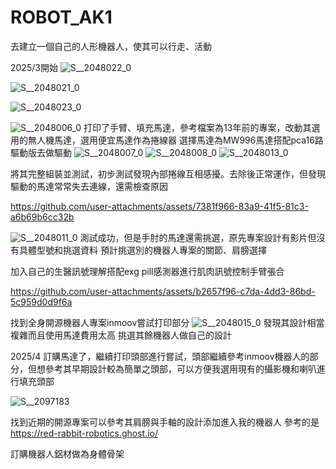 # ROBOT_AK1
去建立一個自己的人形機器人，使其可以行走、活動

2025/3開始
![S__2048022_0](https://github.com/user-attachments/assets/7a1c39c9-b899-4503-aa96-95f224dfc2eb)

![S__2048021_0](https://github.com/user-attachments/assets/d046a25a-0102-425e-8ee8-c3aa52cd8d9f)

![S__2048023_0](https://github.com/user-attachments/assets/38ac85d2-4b34-49c7-a92e-8df05e8bb76c)

![S__2048006_0](https://github.com/user-attachments/assets/5b4119b7-8390-419f-b9ba-92e3ad9b924f)
打印了手臂、填充馬達，參考檔案為13年前的專案，改動其選用的無人機馬達，選用便宜馬達作為捲線器
選擇馬達為MW996馬達搭配pca16路驅動版去做驅動
![S__2048007_0](https://github.com/user-attachments/assets/b9919a82-2b0e-4e65-a34d-44e8c5ded61a)
![S__2048008_0](https://github.com/user-attachments/assets/27a7fecc-7a3d-4ccb-bbca-d008f449b8ea)
![S__2048013_0](https://github.com/user-attachments/assets/2533fe1b-75fb-4db9-8439-9afea0afd864)

將其完整組裝並測試，初步測試發現內部捲線互相感擾。去除後正常運作，但發現驅動的馬達常常失去連線，還需檢查原因

https://github.com/user-attachments/assets/7381f966-83a9-41f5-81c3-a6b69b6cc32b


![S__2048011_0](https://github.com/user-attachments/assets/3eea3b92-2a75-4851-bde1-cd35c87422d3)
測試成功，但是手肘的馬達還需挑選，原先專案設計有影片但沒有具體型號和挑選資料
預計挑選別的機器人專案的關節、肩膀選擇

加入自己的生醫訊號理解搭配exg pill感測器進行肌肉訊號控制手臂張合

https://github.com/user-attachments/assets/b2657f96-c7da-4dd3-86bd-5c959d0d9f6a

找到全身開源機器人專案inmoov嘗試打印部分
![S__2048015_0](https://github.com/user-attachments/assets/fb8e4800-17ac-4b72-9254-0c4f131a3606)
發現其設計相當複雜而且使用馬達費用太高
挑選其餘機器人做自己的設計

2025/4
訂購馬達了，繼續打印頭部進行嘗試，頭部繼續參考inmoov機器人的部分，但想參考其早期設計較為簡單之頭部，可以方便我選用現有的攝影機和喇叭進行填充頭部

![S__2097183](https://github.com/user-attachments/assets/abd922b5-ecd4-46ac-abae-922a6ebde455)

找到近期的開源專案可以參考其肩膀與手軸的設計添加進入我的機器人
參考的是
https://red-rabbit-robotics.ghost.io/


訂購機器人鋁材做為身體骨架




